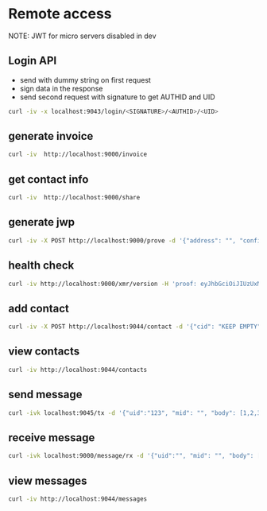 # Remote access

NOTE: JWT for micro servers disabled in dev

## Login API

* send with dummy string on first request
* sign data in the response
* send second request with signature to get AUTHID and UID

```bash
curl -iv -x localhost:9043/login/<SIGNATURE>/<AUTHID>/<UID>
```

## generate invoice

```bash
curl -iv  http://localhost:9000/invoice
```

## get contact info

```bash
curl -iv  http://localhost:9000/share
```

## generate jwp

```bash
curl -iv -X POST http://localhost:9000/prove -d '{"address": "", "confirmations":0,"hash":"", "message":"", "signature": ""}' -H 'Content-Type: application/json'
```

## health check

```bash
curl -iv http://localhost:9000/xmr/version -H 'proof: eyJhbGciOiJIUzUxMiJ9...'
```

## add contact

```bash
curl -iv -X POST http://localhost:9044/contact -d '{"cid": "KEEP EMPTY", "gpg_key": [1,2,3...], "i2p_address": "", "xmr_address": ""}' -H 'Content-Type: application/json'
```

## view contacts

```bash
curl -iv http://localhost:9044/contacts
```

## send message

```bash
curl -ivk localhost:9045/tx -d '{"uid":"123", "mid": "", "body": [1,2,3 <PLAINTEXT_BYTES>], "from": "alice.b32.i2p", "created": 0, "to": "bob.b32.i2p"}' -H 'Content-Type: application/json'
```

## receive message

```bash
curl -ivk localhost:9000/message/rx -d '{"uid":"", "mid": "", "body": [1,2,3 <ENCRYPTED_BYTES>], "from": "alice.b32.i2p", "created": 0, "to": "bob.b32.i2p"}' -H 'Content-Type: application/json' -H 'proof: eyJhbGciOiJIUzUxMiJ9...'
```

## view messages

```bash
curl -iv http://localhost:9044/messages
```
